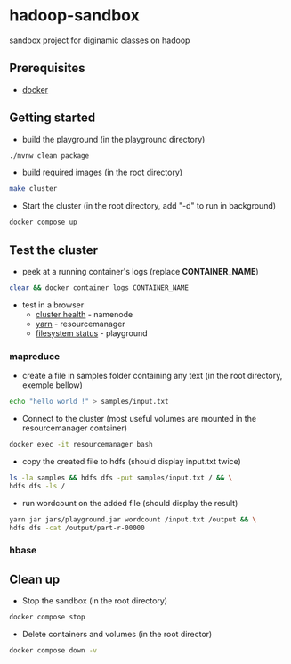 # hadoop-sandbox

sandbox project for diginamic classes on hadoop

## Prerequisites

- [docker](https://docs.docker.com/install/)

## Getting started

- build the playground (in the playground directory)

```bash
./mvnw clean package
```

- build required images (in the root directory)

```bash
make cluster
```

- Start the cluster (in the root directory, add "-d" to run in background)

```bash
docker compose up
```

## Test the cluster

- peek at a running container's logs (replace **CONTAINER_NAME**)

```bash
clear && docker container logs CONTAINER_NAME
```

- test in a browser
  - [cluster health](http://localhost:9870) - namenode
  - [yarn](http://localhost:8088) - resourcemanager
  - [filesystem status](http://localhost:3141/status) - playground

### mapreduce

- create a file in samples folder containing any text (in the root directory, exemple bellow)

```bash
echo "hello world !" > samples/input.txt
```

- Connect to the cluster (most useful volumes are mounted in the resourcemanager container)

```bash
docker exec -it resourcemanager bash
```

- copy the created file to hdfs (should display input.txt twice)

```bash
ls -la samples && hdfs dfs -put samples/input.txt / && \
hdfs dfs -ls /
```

- run wordcount on the added file (should display the result)

```bash
yarn jar jars/playground.jar wordcount /input.txt /output && \
hdfs dfs -cat /output/part-r-00000
```

### hbase

## Clean up

- Stop the sandbox (in the root directory)

```bash
docker compose stop
```

- Delete containers and volumes (in the root director)

```bash
docker compose down -v
```
